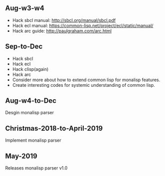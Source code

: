 
## Aug-w3-w4
- Hack sbcl manual: http://sbcl.org/manual/sbcl.pdf
- Hack ecl manual: https://common-lisp.net/project/ecl/static/manual/
- Hack arc guide: http://paulgraham.com/arc.html

## Sep-to-Dec
- Hack sbcl
- Hack ecl
- Hack clisp(again)
- Hack arc
- Consider more about how to extend common lisp for monalisp features.
- Create interesting codes for systemic understanding of common lisp.

## Aug-w4-to-Dec
Desgin monalisp parser

## Christmas-2018-to-April-2019
Implement monalisp parser

## May-2019
Releases monalisp parser v1.0




